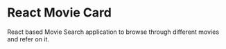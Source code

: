 # React Movie Card

React based Movie Search application to browse through different movies and refer on it.
